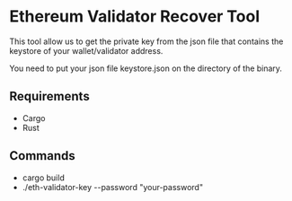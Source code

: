 # Ethereum Validator Recover Tool

This tool allow us to get the private key from the json file that contains the keystore of your wallet/validator address.

You need to put your json file keystore.json on the directory of the binary.

## Requirements
- Cargo
- Rust

## Commands

- cargo build
- ./eth-validator-key --password "your-password"